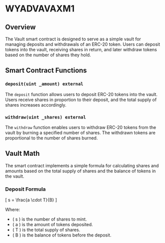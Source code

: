 # WYADVAVAXM1

## Overview

The Vault smart contract is designed to serve as a simple vault for managing deposits and withdrawals of an ERC-20 token. Users can deposit tokens into the vault, receiving shares in return, and later withdraw tokens based on the number of shares they hold.

## Smart Contract Functions

### `deposit(uint _amount) external`

The `deposit` function allows users to deposit ERC-20 tokens into the vault. Users receive shares in proportion to their deposit, and the total supply of shares increases accordingly.

### `withdraw(uint _shares) external`

The `withdraw` function enables users to withdraw ERC-20 tokens from the vault by burning a specified number of shares. The withdrawn tokens are proportional to the number of shares burned.

## Vault Math

The smart contract implements a simple formula for calculating shares and amounts based on the total supply of shares and the balance of tokens in the vault.

### Deposit Formula

\[ s = \frac{a \cdot T}{B} \]

Where:
- \( s \) is the number of shares to mint.
- \( a \) is the amount of tokens deposited.
- \( T \) is the total supply of shares.
- \( B \) is the balance of tokens before the deposit.
